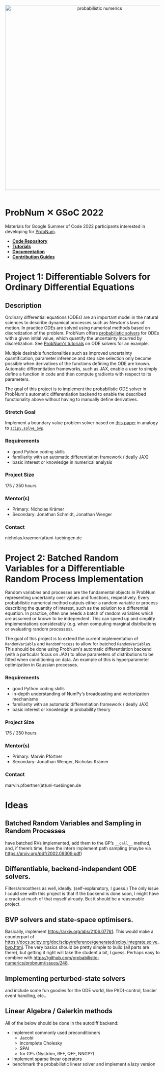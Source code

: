 
<div align="center">
    <a href="https://probnum.readthedocs.io"><img align="center" src="https://raw.githubusercontent.com/probabilistic-numerics/probnum/main/docs/source/assets/img/logo/probnum_logo_dark_txtright.svg" alt="probabilistic numerics" width="600" style="padding-right: 10px; padding left: 10px;" title="Probabilistic Numerics in Python"/>
    </a>
</div>
<br>

# ProbNum &#10005; GSoC 2022

Materials for Google Summer of Code 2022 participants interested in developing for [ProbNum](http://probnum.org).


- [**Code Repository**](https://github.com/probabilistic-numerics/probnum)
- [**Tutorials**](https://probnum.readthedocs.io/en/latest/tutorials.html)
- [**Documentation**](https://probnum.readthedocs.io/en/latest/api.html)
- [**Contribution Guides**](https://probnum.readthedocs.io/en/latest/development.html)


# Project 1: Differentiable Solvers for Ordinary Differential Equations

## Description

Ordinary differential equations (ODEs) are an important model in the natural sciences to describe dynamical processes such as Newton's laws of motion. In practice ODEs are solved using numerical methods based on discretization of the problem. ProbNum offers [probabilistic solvers](https://probnum.readthedocs.io/en/latest/api/automod/probnum.diffeq.probsolve_ivp.html#probnum.diffeq.probsolve_ivp) for ODEs with a given initial value, which quantify the uncertainty incurred by discretization. See [ProbNum's tutorials](https://probnum.readthedocs.io/en/latest/tutorials.html#ordinary-differential-equation-solvers) on ODE solvers for an example.

Multiple desirable functionalities such as improved uncertainty quantification, parameter inference and step size selection only become possible when derivatives of the functions defining the ODE are known. Automatic differentiation frameworks, such as JAX, enable a user to simply define a function in code and then compute gradients with respect to its parameters.

The goal of this project is to implement the probabilistic ODE solver in ProbNum's automatic differentiation backend to enable the described functionality above without having to manually define derivatives.

### Stretch Goal
Implement a boundary value problem solver based on [this paper](https://arxiv.org/abs/2106.07761) in analogy to [`scipy.solve_bvp`](https://docs.scipy.org/doc/scipy/reference/generated/scipy.integrate.solve_bvp.html).

### Requirements
- good Python coding skills
- familiarity with an automatic differentiation framework (ideally JAX)
- basic interest or knowledge in numerical analysis

### Project Size
175 / 350 hours

### Mentor(s)
- Primary: Nicholas Krämer
- Secondary: Jonathan Schmidt, Jonathan Wenger

### Contact
nicholas.kraemer(at)uni-tuebingen.de


# Project 2: Batched Random Variables for a Differentiable Random Process Implementation

Random variables and processes are the fundamental objects in ProbNum representing uncertainty over values and functions, respectively. Every probabilistic numerical method outputs either a random variable or process describing the quantity of interest, such as the solution to a differential equation. In practice, often one needs a batch of random variables which are assumed or known to be independent. This can speed up and simplify implementations considerably (e.g. when computing marginal distributions or evaluating random processes).

The goal of this project is to extend the current implementation of `RandomVariable` and `RandomProcess` to allow for batched `RandomVariable`s. This should be done using ProbNum's automatic differentiation backend (with a particular focus on JAX) to allow parameters of distributions to be fitted when conditioning on data. An example of this is hyperparameter optimization in Gaussian processes.


### Requirements
- good Python coding skills
- in-depth understanding of NumPy‘s broadcasting and vectorization mechanisms
- familiarity with an automatic differentiation framework (ideally JAX)
- basic interest or knowledge in probability theory

### Project Size
175 / 350 hours

### Mentor(s)
- Primary: Marvin Pförtner
- Secondary: Jonathan Wenger, Nicholas Krämer

### Contact
marvin.pfoertner(at)uni-tuebingen.de


# Ideas

## Batched Random Variables and Sampling in Random Processes
have batched RVs implemented, add them to the GP’s `__call__` method, and, if there’s time, have the intern implement path sampling (maybe via https://arxiv.org/pdf/2002.09309.pdf)

## Differentiable, backend-independent ODE solvers. 
Filters/smoothers as well, ideally. (self-explanatory, I guess.) The only issue I could see with this project is that if the backend is done soon, I might have a crack at much of that myself already. But it should be a reasonable project.

## BVP solvers and state-space optimisers. 
Basically, implement https://arxiv.org/abs/2106.07761. This would make a counterpart of https://docs.scipy.org/doc/scipy/reference/generated/scipy.integrate.solve_bvp.html. The very basics should be pretty simple to build (all parts are there), but getting it right will take the student a bit, I guess. Perhaps easy to combine with https://github.com/probabilistic-numerics/probnum/issues/248.

## Implementing perturbed-state solvers
and include some fun goodies for the ODE world, like PI(D)-control, fancier event handling, etc..

## Linear Algebra / Galerkin methods
All of the below should be done in the autodiff backend:

- implement commonly used preconditioners
  - Jacobi
  - incomplete Cholesky
  - SPAI
  - for GPs (Nyström, RFF, QFF, NNGP?)
- implement sparse linear operators
- benchmark the probabilistic linear solver and implement a lazy version